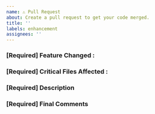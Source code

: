 ```yaml
---
name: ⚠️ Pull Request
about: Create a pull request to get your code merged.
title: ''
labels: enhancement
assignees: ''
---
```


<!-- DO NOT DELETE 
validate_template=true
template_path=.github/PULL_REQUEST_TEMPLATE.md
-->


### [Required] Feature Changed : 



### [Required] Critical Files Affected : 




### [Required] Description 
<!-- What does you code do ? -->


### [Required] Final Comments
